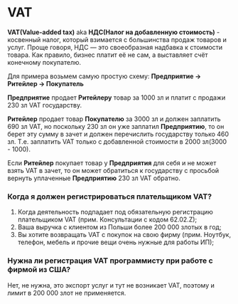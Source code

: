 # VAT

**VAT(Value-added tax)** aka **НДС(Налог на добавленную стоимость)** - косвенный налог, который взимается с большинства продаж товаров и услуг. Проще говоря, НДС — это своеобразная надбавка к стоимости товара. Как правило, бизнес платит её не сам, а выставляет счёт конечному покупателю.

Для примера возьмем самую простую схему: **Предприятие -> Ритейлер -> Покупатель**

**Предприятие** продает **Ритейлеру** товар за 1000 зл и платит с продажи 230 зл VAT государству.

**Ритейлер** продает товар **Покупателю** за 3000 зл и должен заплатить 690 зл VAT, но поскольку 230 зл он уже заплатил **Предприятию**, то он берет эту сумму в зачет и должен перечислить государству только 460 зл. Т.е. заплатить VAT только с добавленной стоимости в 2000 зл(3000 - 1000).

Если **Ритейлер** покупает товар у **Предприятия** для себя и не может взять VAT в зачет, то он может обратиться к государству с просьбой вернуть уплаченные **Предприятию** 230 зл VAT обратно.

### Когда я должен регистрироваться плательщиком VAT? 
1. Когда деятельность подпадает под обязательную регистрацию плательщиком VAT (прим. Консультации с кодом 62.02.Z);
2. Ваша выручка с клиентом из Польши более 200 000 злотых в год;
3. Вы хотите возвращать VAT с покупок на свою фирму (прим. Ноутбук, телефон, мебель и прочие вещи очень нужные для работы ИП);

### Нужна ли регистрация VAT программисту при работе с фирмой из США? 
Нет, не нужна, это экспорт услуг и тут не возникает VAT, поэтому и лимит в 200 000 злот не применяется.
